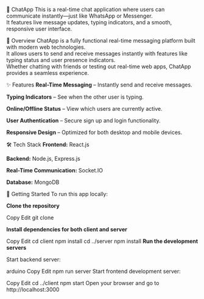 💬 ChatApp
This is a real-time chat application where users can communicate instantly—just like WhatsApp or Messenger. <br>
It features live message updates, typing indicators, and a smooth, responsive user interface.

📱 Overview
ChatApp is a fully functional real-time messaging platform built with modern web technologies. <br>
It allows users to send and receive messages instantly with features like typing status and user presence indicators. <br>
Whether chatting with friends or testing out real-time web apps, ChatApp provides a seamless experience.

✨ Features
<b>Real-Time Messaging</b> – Instantly send and receive messages. <br>

<b>Typing Indicators</b> – See when the other user is typing. <br>

<b>Online/Offline Status</b> – View which users are currently active. <br>

<b>User Authentication</b> – Secure sign up and login functionality. <br>

<b>Responsive Design</b> – Optimized for both desktop and mobile devices. <br>

🛠️ Tech Stack
<b>Frontend:</b> React.js <br>

<b>Backend:</b> Node.js, Express.js <br>

<b>Real-Time Communication:</b> Socket.IO <br>

<b>Database:</b> MongoDB <br>

🚀 Getting Started
To run this app locally:

<b>Clone the repository</b>


Copy
Edit
git clone 

<b>Install dependencies for both client and server</b>


Copy
Edit
cd client
npm install
cd ../server
npm install
<b>Run the development servers</b>

Start backend server:

arduino
Copy
Edit
npm run server
Start frontend development server:

Copy
Edit
cd ../client
npm start
Open your browser and go to http://localhost:3000 <br>
